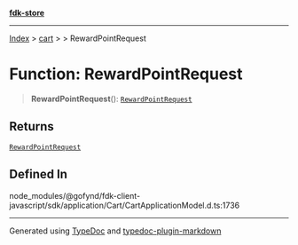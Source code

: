 [**fdk-store**](../../../README.md)
***

[Index](../../../API.md) > [cart](../../README.md) > [<internal>](../README.md) > RewardPointRequest

# Function: RewardPointRequest

> **RewardPointRequest**(): [`RewardPointRequest`](../type-aliases/type-alias.RewardPointRequest.md)

## Returns

[`RewardPointRequest`](../type-aliases/type-alias.RewardPointRequest.md)

## Defined In

node\_modules/@gofynd/fdk-client-javascript/sdk/application/Cart/CartApplicationModel.d.ts:1736

***
Generated using [TypeDoc](https://typedoc.org/) and [typedoc-plugin-markdown](https://www.npmjs.com/package/typedoc-plugin-markdown)
